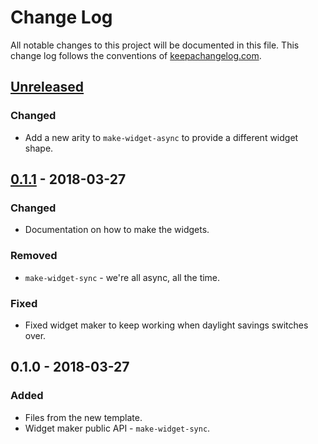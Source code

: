 # Change Log
All notable changes to this project will be documented in this file. This change log follows the conventions of [keepachangelog.com](http://keepachangelog.com/).

## [Unreleased]
### Changed
- Add a new arity to `make-widget-async` to provide a different widget shape.

## [0.1.1] - 2018-03-27
### Changed
- Documentation on how to make the widgets.

### Removed
- `make-widget-sync` - we're all async, all the time.

### Fixed
- Fixed widget maker to keep working when daylight savings switches over.

## 0.1.0 - 2018-03-27
### Added
- Files from the new template.
- Widget maker public API - `make-widget-sync`.

[Unreleased]: https://github.com/your-name/valentine/compare/0.1.1...HEAD
[0.1.1]: https://github.com/your-name/valentine/compare/0.1.0...0.1.1

